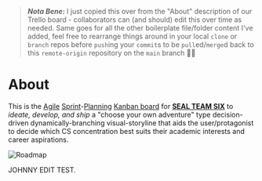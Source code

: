 > ***Nota Bene:*** I just copied this over from the "About" description of our Trello board - collaborators can (and should) edit this over time as needed. Same goes for all the other boilerplate file/folder content I've added, feel free to rearrange things around in your local `clone` or `branch` repos before `push`ing your `commit`s to be `pull`ed/`merge`d back to this `remote-origin` repository on the `main` branch 👍🏽

# About
This is the [Agile](https://www.atlassian.com/agile) [Sprint](https://www.atlassian.com/agile/scrum/sprints)-[Planning](https://www.atlassian.com/agile/scrum/sprint-planning) [Kanban board](https://www.atlassian.com/agile/kanban) for **[SEAL TEAM SIX](https://trello.com/sealteamsix2022)** to _ideate, develop, and ship_ a "choose your own adventure" type decision-driven dynamically-branching visual-storyline that aids the user/protagonist to decide which CS concentration best suits their academic interests and career aspirations.

![Roadmap](https://trello-attachments.s3.amazonaws.com/6011bd2a3b7c3240f48aaa19/6011c0ce46f587501e9ff92b/75ec67f9fc8f87c981a3316a723cffde/Visual_Novel_flow_chart.png)

JOHNNY EDIT TEST.
